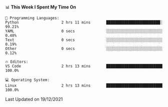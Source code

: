 <!--START_SECTION:waka-->
📊 **This Week I Spent My Time On** 

```text
💬 Programming Languages: 
Python                   2 hrs 11 mins       ████████████████████████░   99.21% 
YAML                     0 secs              ░░░░░░░░░░░░░░░░░░░░░░░░░   0.48% 
Text                     0 secs              ░░░░░░░░░░░░░░░░░░░░░░░░░   0.19% 
Other                    0 secs              ░░░░░░░░░░░░░░░░░░░░░░░░░   0.12%

🔥 Editors: 
VS Code                  2 hrs 13 mins       █████████████████████████   100.0%

💻 Operating System: 
Linux                    2 hrs 13 mins       █████████████████████████   100.0%

```


 Last Updated on 19/12/2021
<!--END_SECTION:waka-->
